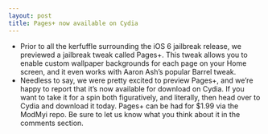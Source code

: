```yaml
---
layout: post
title: Pages+ now available on Cydia
---
```

* Prior to all the kerfuffle surrounding the iOS 6 jailbreak release, we previewed a jailbreak tweak called Pages+. This tweak allows you to enable custom wallpaper backgrounds for each page on your Home screen, and it even works with Aaron Ash’s popular Barrel tweak.
* Needless to say, we were pretty excited to preview Pages+, and we’re happy to report that it’s now available for download on Cydia. If you want to take it for a spin both figuratively, and literally, then head over to Cydia and download it today. Pages+ can be had for $1.99 via the ModMyi repo. Be sure to let us know what you think about it in the comments section.

